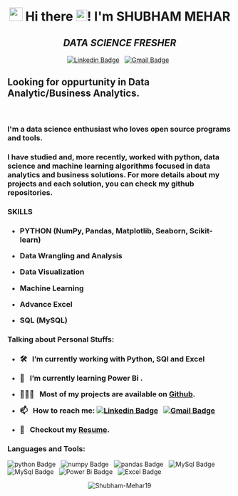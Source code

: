 <h1 align="center"><img src="https://emojis.slackmojis.com/emojis/images/1531849430/4246/blob-sunglasses.gif?1531849430" width="30"/> <align="center">  Hi there <img src="https://media.giphy.com/media/hvRJCLFzcasrR4ia7z/giphy.gif" width="25px" height="25px">! I'm SHUBHAM MEHAR</h1>


<h2 align="center"><i>DATA SCIENCE FRESHER</i></h3>


<div align="center">

[![Linkedin Badge](https://img.shields.io/badge/LinkedIn-0077B5?style=flat&logo=linkedin&logoColor=white)](https://www.linkedin.com/in/shubham-mehar-556601169/)&nbsp;&nbsp;
[![Gmail Badge](https://img.shields.io/badge/Gmail-D14836?style=flat&logo=gmail&logoColor=white&link=mailto:shubhammehar95@gmail.com)](mailto:shubhammehar95@gmail.com)&nbsp;&nbsp;

</div>

## Looking for oppurtunity in Data Analytic/Business Analytics.

<br>

<h3> I'm a data science enthusiast who loves open source programs and tools.
<h3>
I have studied and, more recently, worked with python, data science and machine learning algorithms focused in data analytics and business solutions. For more details about my projects and each solution, you can check my github repositories.</h3>

### SKILLS
<h3>

* **PYTHON** (NumPy, Pandas, Matplotlib, Seaborn, Scikit-learn)

* **Data Wrangling and Analysis**

* **Data Visualization**

* **Machine Learning**

* **Advance Excel**

* **SQL (MySQL)**</h3>

### Talking about Personal Stuffs:
<h3>

- 🛠 &nbsp; I’m currently working with Python, SQl and Excel 

- 🚀 &nbsp; I’m currently learning Power Bi .
- 👨🏻‍💻 &nbsp; Most of my projects are available on [Github](https://github.com/Shubham-Mehar19).
- 📫 &nbsp; How to reach me: [![Linkedin Badge](https://img.shields.io/badge/LinkedIn-0077B5?style=flat&logo=linkedin&logoColor=white)](https://www.linkedin.com/in/shubham-mehar-556601169/)&nbsp;&nbsp;
[![Gmail Badge](https://img.shields.io/badge/Gmail-D14836?style=flat&logo=gmail&logoColor=white&link=mailto:shubhammehar95@gmail.com)](mailto:shubhammehar95@gmail.com)&nbsp;&nbsp;
- 📝 &nbsp; Checkout my [Resume](https://github.com/Shubham-Mehar19/Shubham-Mehar19/blob/main/PROFILE/SHUBHAM%20MEHAR%20DS.pdf).

### Languages and Tools:
![python Badge](https://img.shields.io/badge/Python-FFD43B?style=for-the-badge&logo=python&logoColor=blue)&nbsp;&nbsp;
![numpy Badge](https://img.shields.io/badge/Numpy-777BB4?style=for-the-badge&logo=numpy&logoColor=white)&nbsp;&nbsp;
![pandas Badge](https://img.shields.io/badge/Pandas-2C2D72?style=for-the-badge&logo=pandas&logoColor=white)&nbsp;&nbsp;
![MySql Badge](https://img.shields.io/badge/MySQL-005C84?style=for-the-badge&logo=mysql&logoColor=white)&nbsp;&nbsp;
![MySql Badge](https://img.shields.io/badge/PostgreSQL-316192?style=for-the-badge&logo=postgresql&logoColor=white)&nbsp;&nbsp;
![Power Bi Badge](https://img.shields.io/badge/PowerBI-F2C811?style=for-the-badge&logo=Power%20BI&logoColor=white)&nbsp;&nbsp;
![Excel Badge](https://img.shields.io/badge/Microsoft_Excel-217346?style=for-the-badge&logo=microsoft-excel&logoColor=white)&nbsp;&nbsp;

<p align="center">
  <img
    src="https://komarev.com/ghpvc/?username=Shubham-Mehar19"
    alt="Shubham-Mehar19"
  />
</p>
